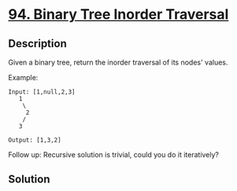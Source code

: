 # [94. Binary Tree Inorder Traversal](https://leetcode.com/problems/binary-tree-inorder-traversal)

## Description

Given a binary tree, return the inorder traversal of its nodes' values.

Example:

```
Input: [1,null,2,3]
   1
    \
     2
    /
   3

Output: [1,3,2]
```

Follow up: Recursive solution is trivial, could you do it iteratively?

## Solution

